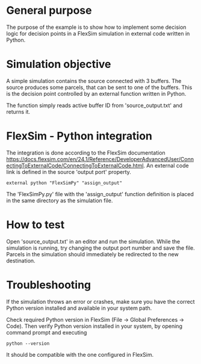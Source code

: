 # General purpose

The purpose of the example is to show how to implement some decision logic for decision points in a FlexSim simulation in external code written in Python.

# Simulation objective

A simple simulation contains the source connected with 3 buffers. The source produces some parcels, that can be sent to one of the buffers. This is the decision point controlled by an external function written in Python.

 The function simply reads active buffer ID from 'source_output.txt' and returns it.

# FlexSim - Python integration

The integration is done according to the FlexSim documentation https://docs.flexsim.com/en/24.1/Reference/DeveloperAdvancedUser/ConnectingToExternalCode/ConnectingToExternalCode.html. An external code link is defined in the source 'output port' property.

```
external python "FlexSimPy" "assign_output"
```

The 'FlexSimPy.py' file with the 'assign_output' function definition is placed in the same directory as the simulation file.

# How to test

Open 'source_output.txt' in an editor and run the simulation. While the simulation is running, try changing the output port number and save the file. Parcels in the simulation should immediately be redirected to the new destination.

# Troubleshooting

If the simulation throws an error or crashes, make sure you have the correct Python version installed and available in your system path.

Check required Python version in FlexSim (File -> Global Preferences -> Code). Then verify Python version installed in your system, by opening command prompt and executing

```
python --version
```

It should be compatible with the one configured in FlexSim.